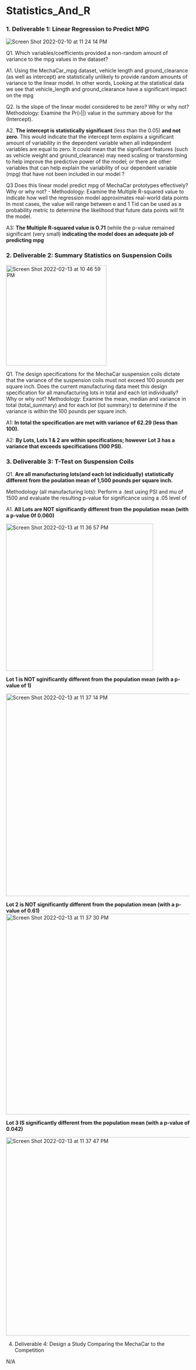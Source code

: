 # Statistics_And_R
### 1. Deliverable 1: Linear Regression to Predict MPG

![Screen Shot 2022-02-10 at 11 24 14 PM](https://user-images.githubusercontent.com/69704963/153803031-b4610647-03d4-41a0-98d1-d550e36fb6fb.png)

Q1. Which variables/coefficients provided a non-random amount of variance to the mpg values in the dataset?

A1. Using the MechaCar_mpg dataset, vehicle length and
    ground_clearance (as well as intercept) are statistically unlikely to provide
    random amounts of variance to the linear model. In other words, Looking at the statistical data we see that vehicle_length and ground_clearance have a significant impact on the mpg   

Q2. Is the slope of the linear model considered to be zero? Why or
    why not?
    Methodology: Examine the Pr(›||) value in the summary above for
    the (Intercept).

A2. **The intercept is statistically significant** (less than
    the 0.05) **and not zero**.
    This would indicate that the intercept
    term explains a significant amount of variability in the dependent
    variable when all independent variables are equal to zero. It could
    mean that the significant features (such as vehicle weight and
    ground_clearance) may need scaling or transforming to help improve
    the predictive power of the model; or there are other variables that
    can help explain the variability of our dependent variable (mpg)
    that have not been included in our model
    ?


Q3 Does this linear model predict mpg of MechaCar prototypes
    effectively? Why or why not?
    - Methodology: Examine the Multiple R-squared value to indicate
    how well the regression model approximates real-world data points
    In most cases, the value will range between e and 1 Tid can be
    used as a probability metric to determine the likelihood that
    future data points will fit the model.

A3: **The Multiple R-squared value is 0.71** (while the p-value
    remained significant (very small) **indicating the model does an
    adequate job of predicting mpg**




### 2. Deliverable 2: Summary Statistics on Suspension Coils

<img width="275" alt="Screen Shot 2022-02-13 at 10 46 59 PM" src="https://user-images.githubusercontent.com/69704963/153803126-69da1a95-81bc-4c08-a18e-3368208aec18.png">

   
Q1. The design specifications for the MechaCar suspension coils dictate that the
    variance of the suspension coils must not exceed 100 pounds per square inch.
    Does the current manufacturing data meet this design specification for all
    manufacturing lots in total and each lot individually? Why or why not?
Methodology: Examine the mean, median and variance in total
    (total_summary) and for each lot (lot summary) to determine if the variance
    is within the 100 pounds per square inch.
    
A1: **In total the specification are met with variance of 62.29 (less than
    100).**
    
A2: **By Lots, Lots 1 & 2 are within specifications; however Lot 3 has a
    variance that exceeds specifications (100 PSI).**


### 3. Deliverable 3: T-Test on Suspension Coils

Q1. **Are all manufacturing lots(and each lot indicidually) statistically different from the poulation mean of 1,500 pounds per square inch.** 
 
 Methodology (all manufacturing lots): Perform a .test using PSI and mu of 1500 and evaluate the resulting p-value for significance using a .05 level of
 
A1.  **All Lots are NOT significantly different from the population mean (with a p-value 0f 0.060)**

<img width="403" alt="Screen Shot 2022-02-13 at 11 36 57 PM" src="https://user-images.githubusercontent.com/69704963/153803312-de423dcc-c8b6-446f-ae11-c393fa540cbb.png">


 
 **Lot 1 is NOT sginificantly different from the population mean (with a p-value of 1)**
 
 <img width="554" alt="Screen Shot 2022-02-13 at 11 37 14 PM" src="https://user-images.githubusercontent.com/69704963/153988171-6e19a0d7-6035-41cf-8235-ce5c9b934abc.png">
 
 **Lot 2 is NOT significantly different from the population mean (with a p-value of 0.61)**
 <img width="549" alt="Screen Shot 2022-02-13 at 11 37 30 PM" src="https://user-images.githubusercontent.com/69704963/153989029-00679b6d-f7c6-40d8-a95b-936f3a367750.png">

**Lot 3 IS significantly different from the population mean (with a p-value of 0.042)**

<img width="543" alt="Screen Shot 2022-02-13 at 11 37 47 PM" src="https://user-images.githubusercontent.com/69704963/153989168-bd0789fe-af39-43c9-982a-e2f589a21bd2.png">

 
4. Deliverable 4: Design a Study Comparing the MechaCar to the Competition

N/A
